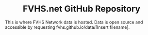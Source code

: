 <h1 align="center">
  FVHS.net GitHub Repository
</h1>

This is where FVHS Network data is hosted. Data is open source and accessible by requesting fvhs.github.io/data/[Insert filename].
